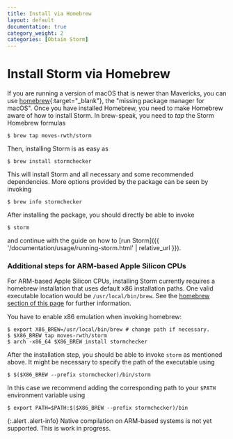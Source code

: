 ```yaml
---
title: Install via Homebrew
layout: default
documentation: true
category_weight: 2
categories: [Obtain Storm]
---
```


# Install Storm via Homebrew

If you are running a version of macOS that is newer than Mavericks, you can use [homebrew](https://brew.sh/){:target="_blank"}, the "missing package manager for macOS". Once you have installed Homebrew, you need to make Homebrew aware of how to install Storm. In brew-speak, you need to *tap* the Storm Homebrew formulas

```console
$ brew tap moves-rwth/storm
```

Then, installing Storm is as easy as

```console
$ brew install stormchecker
```

This will install Storm and all necessary and some recommended dependencies. More options provided by the package can be seen by invoking

```console
$ brew info stormchecker
```

After installing the package, you should directly be able to invoke

```console
$ storm
```

and continue with the guide on how to [run Storm]({{ '/documentation/usage/running-storm.html' | relative_url }}).

### Additional steps for ARM-based Apple Silicon CPUs
For ARM-based Apple Silicon CPUs, installing Storm currently requires a homebrew installation that uses default x86 installation paths. One valid executable location would be ```/usr/local/bin/brew```. 
See the [homebrew section of this page](apple-silicon.html#homebrew) for further information.

You have to enable x86 emulation when invoking homebrew:
```console
$ export X86_BREW=/usr/local/bin/brew # change path if necessary.
$ $X86_BREW tap moves-rwth/storm
$ arch -x86_64 $X86_BREW install stormchecker
```
After the installation step, you should be able to invoke `storm` as mentioned above. It might be necessary to specify the path of the executable using
```console
$ $($X86_BREW --prefix stormchecker)/bin/storm
```
In this case we recommend adding the corresponding path to your `$PATH` environment variable using
```console
$ export PATH=$PATH:$($X86_BREW --prefix stormchecker)/bin
```

{:.alert .alert-info}
Native compilation on ARM-based systems is not yet supported. This is work in progress.
